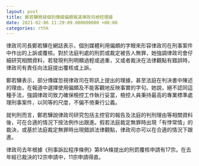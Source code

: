 ```yaml
---
layout: post
title: 鄭若驊質疑個別傳媒偏頗報道律政司檢控理據
date: 2021-02-06 11:29:09.000000000 +08:00
categories: rthk
---
```


律政司司長鄭若驊在網誌表示，個別媒體利用偏頗的字眼來形容律政司在刑事案件中作出的上訴或覆核。對於法庭判處的刑罰或裁定被告人無罪，她強調律政司會仔細研究相關資料，若發現判刑明顯過輕或過重，又或者裁決在法律觀點有錯誤時，律政司有責任向法庭提出覆核或上訴。

鄭若驊表示，部分傳媒忽視律政司在聆訊上提出的理據，甚至法庭在判決書中陳述的理由，在報道中選擇使用偏頗及不能客觀地反映事實的字句。她說，絕不認同這種手法，強調律政司致力確保檢控工作執行妥當，檢控人員秉持最高的專業標準處理刑事案件，以同等的尺度，不偏不倚秉行公義。

就判刑而言，鄭若驊說律政司研究包括主控官的報告及法庭的判刑理由等相關資料後，可在合適的情況下按法例作出跟進。假若法庭裁定無罪時出現「有悖常情」的裁決，或基於法庭裁定無罪時出現錯誤法律觀點，律政司亦可以在合適的情況下跟進。

律政司去年根據《刑事訴訟程序條例》第81A條提出的刑罰覆核申請有17宗。在去年經已裁決的12宗申請中，11宗申請得直。
